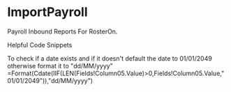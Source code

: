 # ImportPayroll
Payroll Inbound Reports For RosterOn.

Helpful Code Snippets

To check if a date exists and if it doesn't default the date to 01/01/2049 otherwise format it to "dd/MM/yyyy"
=Format(Cdate(IIF(LEN(Fields!Column05.Value)>0,Fields!Column05.Value,"01/01/2049")),"dd/MM/yyyy")
